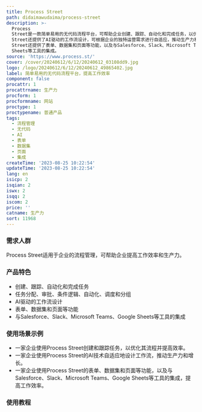 ```yaml
---
title: Process Street
path: didaimawudaima/process-street
description: >-
  Process
  Street是一款简单易用的无代码流程平台，可帮助企业创建、跟踪、自动化和完成任务，以优化流程并提高效率。其主要功能包括任务分配、审批、条件逻辑、自动化、调度和分组等。通过AI技术，Process
  Street还提供了AI驱动的工作流设计，可根据企业的独特运营需求进行自适应，推动生产力和增长。此外，Process
  Street还提供了表单、数据集和页面等功能，以及与Salesforce、Slack、Microsoft Teams、Google
  Sheets等工具的集成。
source: 'https://www.process.st/'
cover: /cover/20240612/6/12/20240612_03108dd9.jpg
logo: /logo/20240612/6/12/20240612_49865402.jpg
label: 简单易用的无代码流程平台，提高工作效率
component: false
procattr: 1
procattrname: 生产力
procform: 1
procformname: 网站
proctype: 1
proctypename: 普通产品
tags:
  - 流程管理
  - 无代码
  - AI
  - 表单
  - 数据集
  - 页面
  - 集成
createTime: '2023-08-25 10:22:54'
updateTime: '2023-08-25 10:22:54'
lang: en
isicp: 2
isqian: 2
iswx: 2
isqq: 2
iscom: 2
price: ''
catname: 生产力
sort: 11968
---
```




### 需求人群
Process Street适用于企业的流程管理，可帮助企业提高工作效率和生产力。

### 产品特色
- 创建、跟踪、自动化和完成任务
- 任务分配、审批、条件逻辑、自动化、调度和分组
- AI驱动的工作流设计
- 表单、数据集和页面等功能
- 与Salesforce、Slack、Microsoft Teams、Google Sheets等工具的集成

### 使用场景示例
- 一家企业使用Process Street创建和跟踪任务，以优化其流程并提高效率。
- 一家企业使用Process Street的AI技术自适应地设计工作流，推动生产力和增长。
- 一家企业使用Process Street的表单、数据集和页面等功能，以及与Salesforce、Slack、Microsoft Teams、Google Sheets等工具的集成，提高工作效率。

### 使用教程


  
